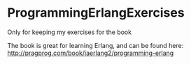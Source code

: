 ProgrammingErlangExercises
==========================

Only for keeping my exercises for the book

The book is great for learning Erlang, and can be found here:
http://pragprog.com/book/jaerlang2/programming-erlang
